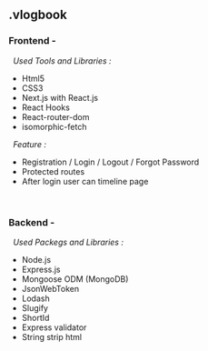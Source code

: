 ## .vlogbook

### Frontend -

&nbsp;
_Used Tools and Libraries :_
* Html5
* CSS3
* Next.js with React.js
* React Hooks
* React-router-dom
* isomorphic-fetch

&nbsp;
_Feature :_
* Registration / Login / Logout / Forgot Password
* Protected routes
* After login user can timeline page

&nbsp;&nbsp;

### Backend -
  
&nbsp;
_Used Packegs and Libraries :_
* Node.js
* Express.js
* Mongoose ODM (MongoDB)
* JsonWebToken
* Lodash
* Slugify
* ShortId
* Express validator
* String strip html
